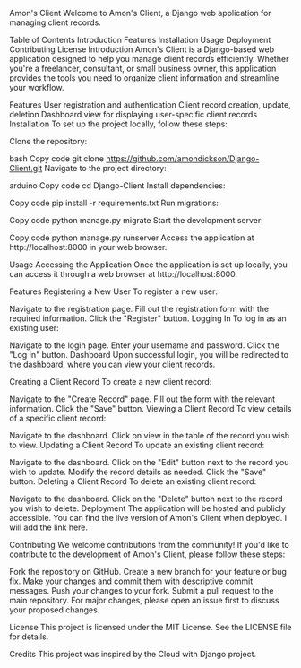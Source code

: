 Amon's Client
Welcome to Amon's Client, a Django web application for managing client records.

Table of Contents
Introduction
Features
Installation
Usage
Deployment
Contributing
License
Introduction
Amon's Client is a Django-based web application designed to help you manage client records efficiently. Whether you're a freelancer, consultant, or small business owner, this application provides the tools you need to organize client information and streamline your workflow.

Features
User registration and authentication
Client record creation, update, deletion
Dashboard view for displaying user-specific client records
Installation
To set up the project locally, follow these steps:

Clone the repository:

bash
Copy code
git clone https://github.com/amondickson/Django-Client.git
Navigate to the project directory:

arduino
Copy code
cd Django-Client
Install dependencies:

Copy code
pip install -r requirements.txt
Run migrations:

Copy code
python manage.py migrate
Start the development server:

Copy code
python manage.py runserver
Access the application at http://localhost:8000 in your web browser.

Usage
Accessing the Application
Once the application is set up locally, you can access it through a web browser at http://localhost:8000.

Features
Registering a New User
To register a new user:

Navigate to the registration page.
Fill out the registration form with the required information.
Click the "Register" button.
Logging In
To log in as an existing user:

Navigate to the login page.
Enter your username and password.
Click the "Log In" button.
Dashboard
Upon successful login, you will be redirected to the dashboard, where you can view your client records.

Creating a Client Record
To create a new client record:

Navigate to the "Create Record" page.
Fill out the form with the relevant information.
Click the "Save" button.
Viewing a Client Record
To view details of a specific client record:

Navigate to the dashboard.
Click on view in the table of the record you wish to view.
Updating a Client Record
To update an existing client record:

Navigate to the dashboard.
Click on the "Edit" button next to the record you wish to update.
Modify the record details as needed.
Click the "Save" button.
Deleting a Client Record
To delete an existing client record:

Navigate to the dashboard.
Click on the "Delete" button next to the record you wish to delete.
Deployment
The application will be hosted and publicly accessible. You can find the live version of Amon's Client when deployed. I will add the link here.

Contributing
We welcome contributions from the community! If you'd like to contribute to the development of Amon's Client, please follow these steps:

Fork the repository on GitHub.
Create a new branch for your feature or bug fix.
Make your changes and commit them with descriptive commit messages.
Push your changes to your fork.
Submit a pull request to the main repository.
For major changes, please open an issue first to discuss your proposed changes.

License
This project is licensed under the MIT License. See the LICENSE file for details.

Credits
This project was inspired by the Cloud with Django project.
